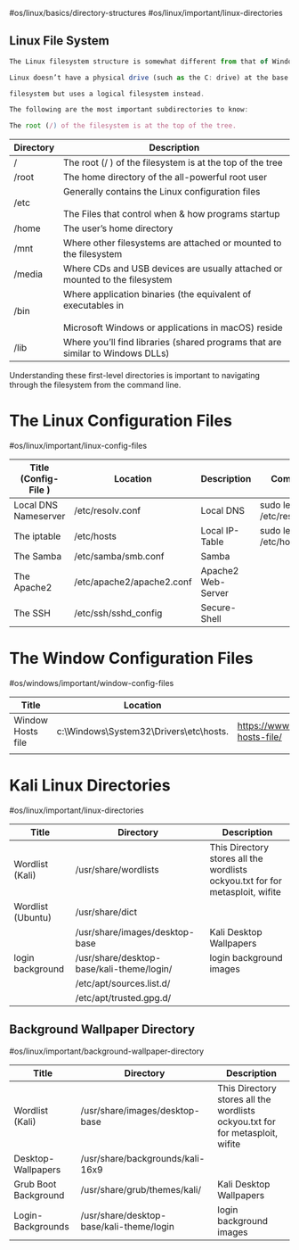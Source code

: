 #os/linux/basics/directory-structures
#os/linux/important/linux-directories 


## Linux File System

```javascript
The Linux filesystem structure is somewhat different from that of Windows.

Linux doesn’t have a physical drive (such as the C: drive) at the base of the

file­system but uses a logical filesystem instead.

The following are the most important subdirectories to know:

The root (/) of the filesystem is at the top of the tree.
```

| Directory | Description                                                                                                            |
| --------- | ---------------------------------------------------------------------------------------------------------------------- |
| /         | The root (/ ) of the filesystem is at the top of the tree                                                              |
| /root     | The home directory of the all-powerful root user                                                                       |
| /etc      | Generally contains the Linux configuration files<br><br>The Files that control when & how programs startup             |
| /home     | The user’s home directory                                                                                              |
| /mnt      | Where other filesystems are attached or mounted to the filesystem                                                      |
| /media    | Where CDs and USB devices are usually attached or mounted to the filesystem                                            |
| /bin      | Where application binaries (the equivalent of executables in<br><br>Microsoft Windows or applications in macOS) reside |
| /lib      | Where you’ll find libraries (shared programs that are similar to Windows DLLs)                                         |
Understanding these first-level directories is important to navigating through the filesystem from the command line.


# The Linux Configuration Files
#os/linux/important/linux-config-files

| Title (Config-File ) | Location                  | Description        | Command                       |
| -------------------- | ------------------------- | ------------------ | ----------------------------- |
| Local DNS Nameserver | /etc/resolv.conf          | Local DNS          | sudo leafpad /etc/resolv.conf |
| The iptable          | /etc/hosts                | Local IP-Table     | sudo leafpad /etc/hosts       |
| The Samba            | /etc/samba/smb.conf       | Samba              |                               |
| The Apache2          | /etc/apache2/apache2.conf | Apache2 Web-Server |                               |
| The SSH              | /etc/ssh/sshd_config      | Secure-Shell       |                               |

# The Window Configuration Files
#os/windows/important/window-config-files

| Title             | Location                               | Learn More                                       |
| ----------------- | -------------------------------------- | ------------------------------------------------ |
| Window Hosts file | c:\Windows\System32\Drivers\etc\hosts. | https://www.nublue.co.uk/guides/edit-hosts-file/ |
|                   |                                        |                                                  |

# Kali Linux Directories
#os/linux/important/linux-directories

|Title|Directory|Description|
|---|---|---|
|Wordlist (Kali)|/usr/share/wordlists|This Directory stores all the wordlists ockyou.txt for for metasploit, wifite|
|Wordlist (Ubuntu)|/usr/share/dict||
||/usr/share/images/desktop-base|Kali Desktop Wallpapers|
|login background|/usr/share/desktop-base/kali-theme/login/|login background images|
||/etc/apt/sources.list.d/||
||/etc/apt/trusted.gpg.d/||

## Background Wallpaper Directory
#os/linux/important/background-wallpaper-directory

|Title|Directory|Description|
|---|---|---|
|Wordlist (Kali)|/usr/share/images/desktop-base|This Directory stores all the wordlists ockyou.txt for for metasploit, wifite|
|Desktop-Wallpapers|/usr/share/backgrounds/kali-16x9||
|Grub Boot Background|/usr/share/grub/themes/kali/|Kali Desktop Wallpapers|
|Login-Backgrounds|/usr/share/desktop-base/kali-theme/login|login background images|
